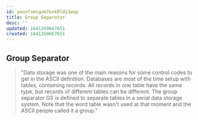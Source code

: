 ```yaml
---
id: ywusfsmcgzm7uxk9ldy1wup
title: Group Separator
desc: ''
updated: 1641269667651
created: 1641269667651
---
```



## Group Separator

> "Data storage was one of the main reasons for some control codes to get in the ASCII definition. Databases are most of the time setup with tables, containing records. All records in one table have the same type, but records of different tables can be different. The group separator GS is defined to separate tables in a serial data storage system. Note that the word table wasn't used at that moment and the ASCII people called it a group."
